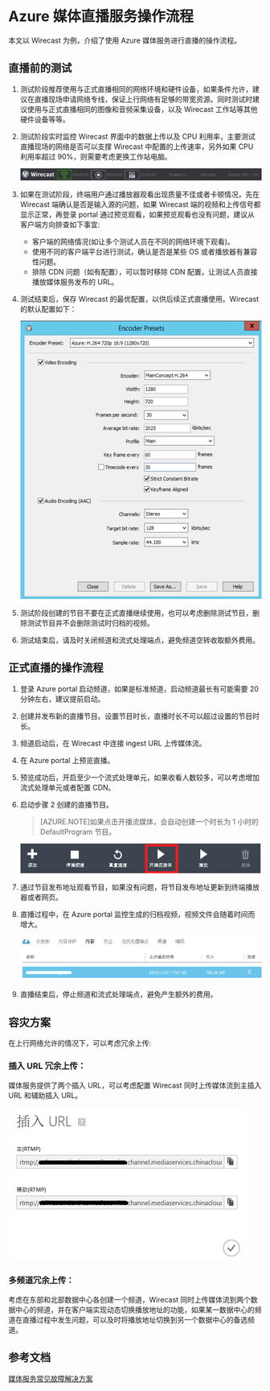<properties
	pageTitle="Azure 媒体直播服务操作流程"
	description="以 Wirecast 为例，讲述 Azure 媒体直播服务操作流程"
	service=""
	resource="mediaservices"
	authors=""
	displayOrder=""
	selfHelpType=""
	supportTopicIds=""
	productPesIds=""
	resourceTags="Azure, Media Services, webcast, 容灾"
	cloudEnvironments="MoonCake" />
<tags
	ms.service="meida-services-aog"
	ms.date=""
	wacn.date="1/19/2016" />
# Azure 媒体直播服务操作流程

本文以 Wirecast 为例，介绍了使用 Azure 媒体服务进行直播的操作流程。

## 直播前的测试

1.	测试阶段推荐使用与正式直播相同的网络环境和硬件设备，如果条件允许，建议在直播现场申请网络专线，保证上行网络有足够的带宽资源。同时测试时建议使用与正式直播相同的图像和音频采集设备，以及 Wirecast 工作站等其他硬件设备等等。

2.	测试阶段实时监控 Wirecast 界面中的数据上传以及 CPU 利用率，主要测试直播现场的网络是否可以支撑 Wirecast 中配置的上传速率，另外如果 CPU 利用率超过 90%，则需要考虑更换工作站电脑。

	![wirecast-ui](./media/aog-media-services-howto-webcast-by-wirecast/wirecast-ui.png)

3.	如果在测试阶段，终端用户通过播放器观看出现质量不佳或者卡顿情况，先在 Wirecast 端确认是否是输入源的问题，如果 Wirecast 端的视频和上传信号都显示正常，再登录 portal 通过预览观看，如果预览观看也没有问题，建议从客户端方向排查如下事宜:

	-	客户端的网络情况(如让多个测试人员在不同的网络环境下观看)。
	-	使用不同的客户端平台进行测试，确认是否是某些 OS 或者播放器有兼容性问题。
	-	排除 CDN 问题（如有配置），可以暂时移除 CDN 配置，让测试人员直接播放媒体服务发布的 URL。

4.	测试结束后，保存 Wirecast 的最优配置，以供后续正式直播使用。Wirecast 的默认配置如下：

	![wirecast-settings](./media/aog-media-services-howto-webcast-by-wirecast/wirecast-settings.png)

5.	测试阶段创建的节目不要在正式直播继续使用，也可以考虑删除测试节目，删除测试节目并不会删除测试时归档的视频。
6.	测试结束后，请及时关闭频道和流式处理端点，避免频道空转收取额外费用。

## 正式直播的操作流程

1.	登录 Azure portal 启动频道，如果是标准频道，启动频道最长有可能需要 20 分钟左右，建议提前启动。
2.	创建并发布新的直播节目。设置节目时长，直播时长不可以超过设置的节目时长。
3.	频道启动后，在 Wirecast 中连接 ingest URL 上传媒体流。
4.	在 Azure portal 上预览直播。
5.	预览成功后，开启至少一个流式处理单元，如果收看人数较多，可以考虑增加流式处理单元或者配置 CDN。
6.	启动步骤 2 创建的直播节目。

	>[AZURE.NOTE]如果点击开播流媒体，会自动创建一个时长为 1 小时的 DefaultProgram 节目。

	![wirecast-menu](./media/aog-media-services-howto-webcast-by-wirecast/wirecast-menu.png)

7.	通过节目发布地址观看节目，如果没有问题，将节目发布地址更新到终端播放器或者网页。
8.	直播过程中，在 Azure portal 监控生成的归档视频，视频文件会随着时间而增大。

	![azure-portal](./media/aog-media-services-howto-webcast-by-wirecast/azure-portal.png)

9.	直播结束后，停止频道和流式处理端点，避免产生额外的费用。


## 容灾方案

在上行网络允许的情况下，可以考虑冗余上传:

### 插入 URL 冗余上传：

媒体服务提供了两个插入 URL，可以考虑配置 Wirecast 同时上传媒体流到主插入 URL 和辅助插入 URL。

![azure-portal-url](./media/aog-media-services-howto-webcast-by-wirecast/azure-portal-url.png)

### 多频道冗余上传： 

考虑在东部和北部数据中心各创建一个频道，Wirecast 同时上传媒体流到两个数据中心的频道，并在客户端实现动态切换播放地址的功能，如果某一数据中心的频道在直播过程中发生问题，可以及时将播放地址切换到另一个数据中心的备选频道。

## 参考文档

[媒体服务常见故障解决方案](/documentation/articles/aog-media-services-troubleshoot-faq/)


